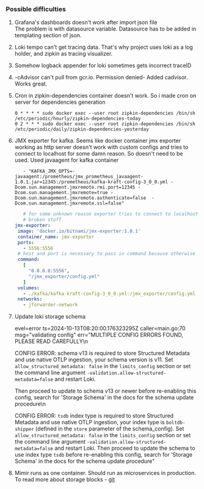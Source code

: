 ### Possible difficulties

1) Grafana's dashboards doesn't work after import json file    
   The problem is with datasource variable. Datasource has to be added in templating section of
   json.
2) Loki tempo can't get tracing data. That's why project uses loki as a log holder, and zipkin as
   tracing visualizer.
3) Somehow logback appender for loki sometimes gets incorrect traceID
4) -cAdvisor can't pull from gcr.io. Permission denied- Added cadvisor. Works great.
5) Cron in zipkin-dependencies container doesn't work. So i made cron on server for dependencies
   generation
   ```cronexp
   0 * * * * sudo docker exec --user root zipkin-dependencies /bin/sh /etc/periodic/hourly/zipkin-dependencies-today
   0 2 * * * sudo docker exec --user root zipkin-dependencies /bin/sh /etc/periodic/daily/zipkin-dependencies-yesterday
   ```
6) JMX exporter for kafka. Seems like docker container jmx exporter working as http server doesn't work with custom configs and tries to connect to localhost for some damn reason. So doesn't need to be used. Used javaagent for kafka container 
   ```docker
      - "KAFKA_JMX_OPTS=-javaagent:/prometheus/jmx_prometheus_javaagent-1.0.1.jar=12345:/prometheus/kafka-kraft-config-3_0_0.yml -Dcom.sun.management.jmxremote.rmi.port=12345 -Dcom.sun.management.jmxremote=true -Dcom.sun.management.jmxremote.authenticate=false  -Dcom.sun.management.jmxremote.ssl=false"
   ```

   ```yml
      # for some unknown reason exporter tries to connect to localhost even if you define hostPort in config.yml.
      # broken stuff.
   jmx-exporter:
    image: 'docker.io/bitnami/jmx-exporter:1.0.1'
    container_name: jmx-exporter
    ports:
      - 5556:5556
    # host and port is necessary to pass in command because otherwise agent can't connect to localhost
    command:
      [
        "0.0.0.0:5556",
        "/jmx_exporter/config.yml"
      ]
    volumes:
      - ./kafka/kafka-kraft-config-3_0_0.yml:/jmx_exporter/config.yml
    networks:
      - jforwarder-network
   ```


7) Update loki storage schema

   evel=error ts=2024-10-13T08:20:00.176323295Z caller=main.go:70 msg="validating config" err="MULTIPLE CONFIG ERRORS FOUND, PLEASE READ CAREFULLY\n
   
   CONFIG ERROR: schema v13 is required to store Structured Metadata and use native OTLP ingestion, your schema version is v11. Set `allow_structured_metadata: false` in the `limits_config` section or set the command line argument `-validation.allow-structured-metadata=false` and restart Loki. 
   
   Then proceed to update to schema v13 or newer before re-enabling this config, search for 'Storage Schema' in the docs for the schema update procedure\n
   
   CONFIG ERROR: `tsdb` index type is required to store Structured Metadata and use native OTLP ingestion, your index type is `boltdb-shipper` (defined in the `store` parameter of the schema_config). Set `allow_structured_metadata: false` in the `limits_config` section or set the command line argument `-validation.allow-structured-metadata=false` and restart Loki. Then proceed to update the schema to use index type `tsdb` before re-enabling this config, search for 'Storage Schema' in the docs for the schema update procedure"

8) Mimir runs as one container. Should run as microservices in production. 
   To read more about storage blocks - [git](https://github.com/grafana/mimir/discussions/4187)